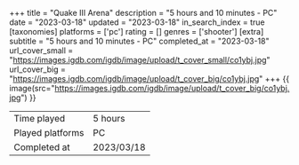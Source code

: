 +++
title = "Quake III Arena"
description = "5 hours and 10 minutes - PC"
date = "2023-03-18"
updated = "2023-03-18"
in_search_index = true
[taxonomies]
platforms = ['pc']
rating = []
genres = ['shooter']
[extra]
subtitle = "5 hours and 10 minutes - PC"
completed_at = "2023-03-18"
url_cover_small = "https://images.igdb.com/igdb/image/upload/t_cover_small/co1ybj.jpg"
url_cover_big = "https://images.igdb.com/igdb/image/upload/t_cover_big/co1ybj.jpg"
+++
{{ image(src="https://images.igdb.com/igdb/image/upload/t_cover_big/co1ybj.jpg") }}

|              |            |
| ------------ | ---------- |
| Time played  | 5 hours |
| Played platforms    | PC |
| Completed at | 2023/03/18 |


